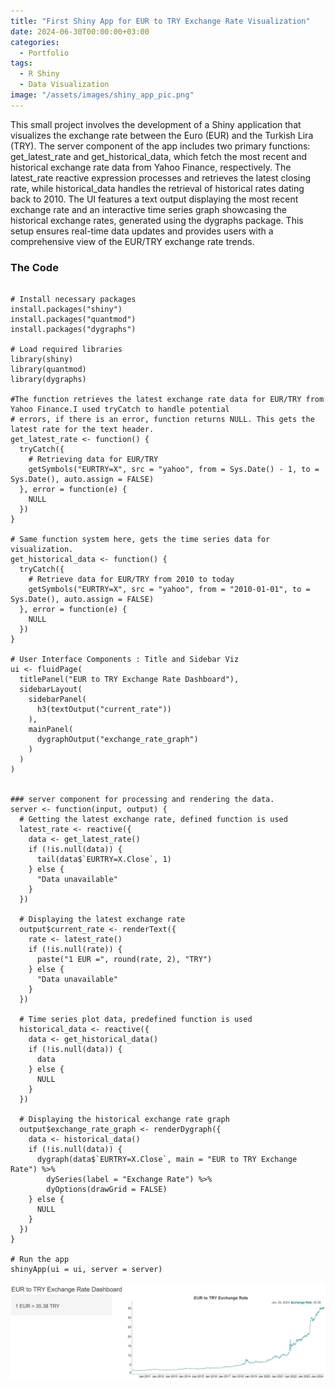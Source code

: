 ```yaml
---
title: "First Shiny App for EUR to TRY Exchange Rate Visualization"
date: 2024-06-30T00:00:00+03:00
categories:
  - Portfolio
tags:
  - R Shiny
  - Data Visualization
image: "/assets/images/shiny_app_pic.png"
---
```




This small project involves the development of a Shiny application that visualizes the exchange rate between the Euro (EUR) and the Turkish Lira (TRY). 
The server component of the app includes two primary functions: get_latest_rate and get_historical_data, which fetch the most recent and historical exchange 
rate data from Yahoo Finance, respectively. The latest_rate reactive expression processes and retrieves the latest closing rate, while historical_data handles 
the retrieval of historical rates dating back to 2010. The UI features a text output displaying the most recent exchange rate and an interactive time series graph 
showcasing the historical exchange rates, generated using the dygraphs package. This setup ensures real-time data updates and provides users with a comprehensive 
view of the EUR/TRY exchange rate trends.

### The Code

```

# Install necessary packages
install.packages("shiny")
install.packages("quantmod")
install.packages("dygraphs")

# Load required libraries
library(shiny)
library(quantmod)
library(dygraphs)

#The function retrieves the latest exchange rate data for EUR/TRY from Yahoo Finance.I used tryCatch to handle potential
# errors, if there is an error, function returns NULL. This gets the latest rate for the text header.
get_latest_rate <- function() {
  tryCatch({
    # Retrieving data for EUR/TRY
    getSymbols("EURTRY=X", src = "yahoo", from = Sys.Date() - 1, to = Sys.Date(), auto.assign = FALSE)
  }, error = function(e) {
    NULL
  })
}

# Same function system here, gets the time series data for visualization.
get_historical_data <- function() {
  tryCatch({
    # Retrieve data for EUR/TRY from 2010 to today
    getSymbols("EURTRY=X", src = "yahoo", from = "2010-01-01", to = Sys.Date(), auto.assign = FALSE)
  }, error = function(e) {
    NULL
  })
}

# User Interface Components : Title and Sidebar Viz
ui <- fluidPage(
  titlePanel("EUR to TRY Exchange Rate Dashboard"),
  sidebarLayout(
    sidebarPanel(
      h3(textOutput("current_rate"))
    ),
    mainPanel(
      dygraphOutput("exchange_rate_graph")
    )
  )
)


### server component for processing and rendering the data.
server <- function(input, output) {
  # Getting the latest exchange rate, defined function is used
  latest_rate <- reactive({
    data <- get_latest_rate()
    if (!is.null(data)) {
      tail(data$`EURTRY=X.Close`, 1)
    } else {
      "Data unavailable"
    }
  })
  
  # Displaying the latest exchange rate
  output$current_rate <- renderText({
    rate <- latest_rate()
    if (!is.null(rate)) {
      paste("1 EUR =", round(rate, 2), "TRY")
    } else {
      "Data unavailable"
    }
  })
  
  # Time series plot data, predefined function is used
  historical_data <- reactive({
    data <- get_historical_data()
    if (!is.null(data)) {
      data
    } else {
      NULL
    }
  })
  
  # Displaying the historical exchange rate graph
  output$exchange_rate_graph <- renderDygraph({
    data <- historical_data()
    if (!is.null(data)) {
      dygraph(data$`EURTRY=X.Close`, main = "EUR to TRY Exchange Rate") %>%
        dySeries(label = "Exchange Rate") %>%
        dyOptions(drawGrid = FALSE)
    } else {
      NULL
    }
  })
}

# Run the app
shinyApp(ui = ui, server = server)

```
![Shiny App](/assets/images/shiny_app_pic.png)
